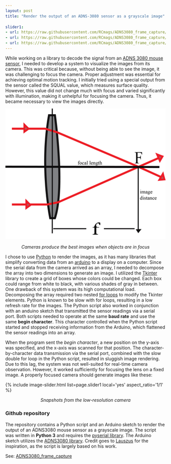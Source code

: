 ```yaml
---
layout: post
title: "Render the output of an ADNS-3080 sensor as a grayscale image"

slider1:
- url: https://raw.githubusercontent.com/RCmags/ADNS3080_frame_capture/main/images/car.png
- url: https://raw.githubusercontent.com/RCmags/ADNS3080_frame_capture/main/images/hand.png
- url: https://raw.githubusercontent.com/RCmags/ADNS3080_frame_capture/main/images/ruler.png
---
```


While working on a library to decode the signal from an [ADNS 3080 mouse sensor](https://github.com/RCmags/ADNS3080), I needed to develop a system to visualize the images from its camera. This was critical because, without being able to see the image, it was challenging to focus the camera. Proper adjustment was essential for achieving optimal motion tracking. I initially tried using a special output from the sensor called the SQUAL value, which measures surface quality. However, this value did not change much with focus and varied significantly with illumination, making it unhelpful for focusing the camera. Thus, it became necessary to view the images directly.

![image](/img/mouse-sensor/focus-length.png)
<p align="center"><i>Cameras produce the best images when objects are in focus</i></p>

I chose to use [Python](https://www.python.org/) to render the images, as it has many libraries that simplify converting data from an [arduino](https://www.arduino.cc/) to a display on a computer. Since the serial data from the camera arrived as an array, I needed to decompose the array into two dimensions to generate an image. I utilized the [Tkinter](https://wiki.python.org/moin/TkInter) library to create a grid of boxes whose colors could be changed. Each box could range from white to black, with various shades of gray in between. One drawback of this system was its high computational load. Decomposing the array required two nested [for loops](https://wiki.python.org/moin/ForLoop) to modify the Tkinter elements. Python is known to be slow with for loops, resulting in a low refresh rate for the images. The Python script also worked in conjunction with an anduino sketch that transmitted the sensor readings via a serial port. Both scripts needed to operate at the same __baud rate__ and use the same __begin character__. This character controlled when the Python script started and stopped receiving information from the Arduino, which flattened the sensor readings into an array.

When the program sent the _begin character_, a new position on the y-axis was specified, and the x-axis was scanned for that position. The character-by-character data transmission via the serial port, combined with the slow double for loop in the Python script, resulted in sluggish image rendering. Due to this lag, the system was not well-suited for real-time camera observation. However, it worked sufficiently for focusing the lens on a fixed image. A properly focused camera should generate images like these:

{% include image-slider.html list=page.slider1 local='yes' aspect_ratio='1/1' %}
<p align="center"><i>Snapshots from the low-resolution camera</i></p>

### Github repository
The repository contains a Python script and an Arduino sketch to render the output of an ADNS3080 mouse sensor as a grayscale image. The script was written in __Python 3__ and requires the [pyserial library](https://pythonhosted.org/pyserial/pyserial.html#overview). The Arduino sketch utilizes the [ADNS3080 library](https://github.com/RCmags/ADNS3080). Credit goes to [Lauszus](https://github.com/Lauszus/ADNS3080) for the inspiration, as the script is largely based on his work.

See: [ADNS3080_frame_capture](https://github.com/RCmags/ADNS3080_frame_capture)

